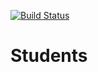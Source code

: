 [![Build Status](https://travis-ci.org/wektor1/Students.svg?branch=master)](https://travis-ci.org/wektor1/Students)

# Students
